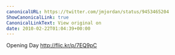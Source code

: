 ```yaml
---
canonicalURL: https://twitter.com/jmjordan/status/9453465204
ShowCanonicalLink: true
CanonicalLinkText: View original on
date: 2010-02-22T01:04:39+00:00
---
```

Opening Day http://flic.kr/p/7EQ9pC